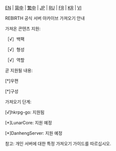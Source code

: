 [EN](./EN.md) | [简中](./zh-CN.md) | [繁中](./zh-TW.md) | [JP](./JP.md) | [RU](./RU.md) | [FR](./FR.md) | [KR](./KR.md) | [VI](./VI.md)

REBIRTH 공식 서버 아카이브 가져오기 안내

가져온 콘텐츠 지원:

［√］백팩

［√］형성

［√］역할

곧 지원될 내용:

[*]우편

[*]구성

가져오기 단계:

[√]hkrpg-go: 지원됨

[*]LunarCore: 지원 예정

[*]DanhengServer: 지원 예정

참고: 개인 서버에 대한 특정 가져오기 가이드를 따르십시오.